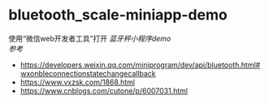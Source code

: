 # bluetooth_scale-miniapp-demo
使用“微信web开发者工具”打开
*蓝牙秤小程序demo*<br>
*参考*
- https://developers.weixin.qq.com/miniprogram/dev/api/bluetooth.html#wxonbleconnectionstatechangecallback
- https://www.vxzsk.com/1868.html
- https://www.cnblogs.com/cutone/p/6007031.html
